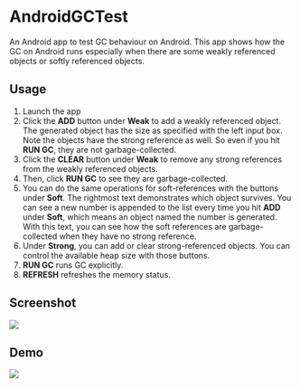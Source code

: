 # AndroidGCTest
An Android app to test GC behaviour on Android.  This app shows how the GC on Android runs especially when there are some weakly referenced objects or softly referenced objects.

## Usage
1. Launch the app
2. Click the **ADD** button under **Weak** to add a weakly referenced object. The generated object has the size as specified with the left input box. Note the objects have the strong reference as well. So even if you hit **RUN GC**, they are not garbage-collected.
3. Click the **CLEAR** button under **Weak** to remove any strong references from the weakly referenced objects.
4. Then, click **RUN GC** to see they are garbage-collected.
5. You can do the same operations for soft-references with the buttons under **Soft**. The rightmost text demonstrates which object survives. You can see a new number is appended to the list every time you hit **ADD** under **Soft**, which means an object named the number is generated. With this text, you can see how the soft references are garbage-collected when they have no strong reference.
6. Under **Strong**, you can add or clear strong-referenced objects. You can control the available heap size with those buttons.
7. **RUN GC** runs GC explicitly.
8. **REFRESH** refreshes the memory status.

## Screenshot
![](https://cloud.githubusercontent.com/assets/6446183/8150674/3889152e-132e-11e5-957c-3b98da6636ef.png)

## Demo
![](https://cloud.githubusercontent.com/assets/6446183/8150665/9463fd42-132d-11e5-8db0-0636cc0a6fc8.gif)
